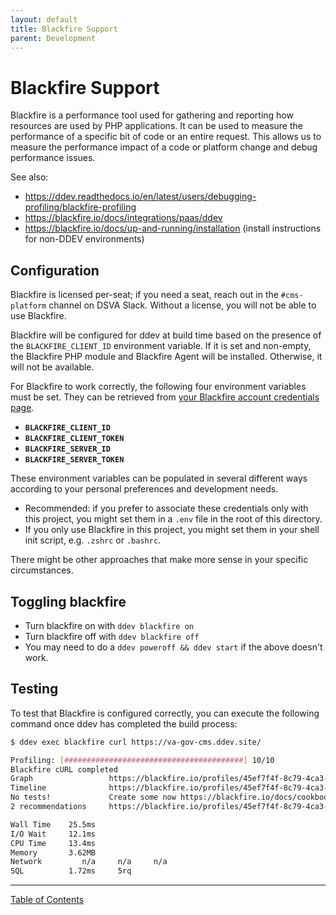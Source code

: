 ```yaml
---
layout: default
title: Blackfire Support
parent: Development
---
```

# Blackfire Support

Blackfire is a performance tool used for gathering and reporting how resources
are used by PHP applications.  It can be used to measure the performance of a
specific bit of code or an entire request.  This allows us to measure the
performance impact of a code or platform change and debug performance issues.

See also:
  * https://ddev.readthedocs.io/en/latest/users/debugging-profiling/blackfire-profiling
  * https://blackfire.io/docs/integrations/paas/ddev
  * https://blackfire.io/docs/up-and-running/installation (install instructions for non-DDEV environments)

## Configuration

Blackfire is licensed per-seat; if you need a seat, reach out in the
`#cms-platform` channel on DSVA Slack.  Without a license, you will not be able
to use Blackfire.

Blackfire will be configured for ddev at build time based on the presence of
the `BLACKFIRE_CLIENT_ID` environment variable.  If it is set and non-empty,
the Blackfire PHP module and Blackfire Agent will be installed. Otherwise,
it will not be available.

For Blackfire to work correctly, the following four environment variables must
be set. They can be retrieved from [your Blackfire account credentials page](https://blackfire.io/my/settings/credentials).

- **`BLACKFIRE_CLIENT_ID`**
- **`BLACKFIRE_CLIENT_TOKEN`**
- **`BLACKFIRE_SERVER_ID`**
- **`BLACKFIRE_SERVER_TOKEN`**

These environment variables can be populated in several different ways
according to your personal preferences and development needs.

- Recommended: if you prefer to associate these credentials only with this
project, you might set them in a `.env` file in the root of this directory.
- If you only use Blackfire in this project, you might set them in your shell
init script, e.g. `.zshrc` or `.bashrc`.

There might be other approaches that make more sense in your specific
circumstances.

## Toggling blackfire

- Turn blackfire on with `ddev blackfire on`
- Turn blackfire off with `ddev blackfire off`
- You may need to do a `ddev poweroff && ddev start` if the above
doesn't work.

## Testing

To test that Blackfire is configured correctly, you can execute the following
command once ddev has completed the build process:

```bash
$ ddev exec blackfire curl https://va-gov-cms.ddev.site/

Profiling: [########################################] 10/10
Blackfire cURL completed
Graph                 https://blackfire.io/profiles/45ef7f4f-8c79-4ca3-b88a-d3ff9cafd07f/graph
Timeline              https://blackfire.io/profiles/45ef7f4f-8c79-4ca3-b88a-d3ff9cafd07f/graph?settings%5Bdimension%5D=timeline
No tests!             Create some now https://blackfire.io/docs/cookbooks/tests
2 recommendations     https://blackfire.io/profiles/45ef7f4f-8c79-4ca3-b88a-d3ff9cafd07f/graph?settings%5BtabPane%5D=recommendations

Wall Time    25.5ms
I/O Wait     12.1ms
CPU Time     13.4ms
Memory       3.62MB
Network         n/a     n/a     n/a
SQL          1.72ms     5rq
```

----

[Table of Contents](../README.md)
